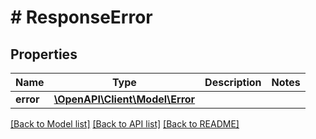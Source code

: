 # # ResponseError

## Properties

Name | Type | Description | Notes
------------ | ------------- | ------------- | -------------
**error** | [**\OpenAPI\Client\Model\Error**](Error.md) |  |

[[Back to Model list]](../../README.md#models) [[Back to API list]](../../README.md#endpoints) [[Back to README]](../../README.md)

